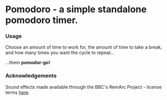 # Pomodoro - a simple standalone pomodoro timer.

### Usage
Choose an amount of time to work for, the amount of time to take a break, and how many times you want the cycle to repeat...

...them **pomodor-go!**

### Acknowledgements
Sound effects made available through the BBC's RemArc Project - license terms [here](https://github.com/bbcarchdev/Remarc/blob/master/doc/2016.09.27_RemArc_Content%20licence_Terms%20of%20Use_final.pdf).
